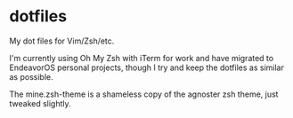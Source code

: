 # dotfiles
My dot files for Vim/Zsh/etc.

I'm currently using Oh My Zsh with iTerm for work and have migrated to EndeavorOS personal projects, though I try and keep the dotfiles as similar as possible.

The mine.zsh-theme is a shameless copy of the agnoster zsh theme, just tweaked slightly.
